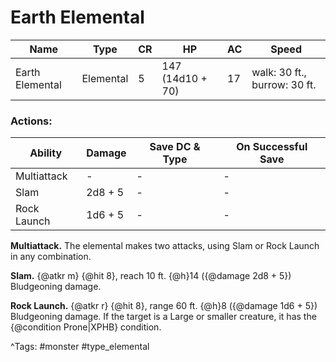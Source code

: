 # Earth Elemental

| Name | Type | CR | HP | AC | Speed |
|------|------|----|----|----|-------|
| Earth Elemental | Elemental | 5 | 147 (14d10 + 70) | 17 | walk: 30 ft., burrow: 30 ft. |

### Actions:

| Ability | Damage | Save DC & Type | On Successful Save |
|---------|--------|----------------|--------------------|
| Multiattack | - | - | - |
| Slam | 2d8 + 5 | - | - |
| Rock Launch | 1d6 + 5 | - | - |


**Multiattack.** The elemental makes two attacks, using Slam or Rock Launch in any combination.

**Slam.** {@atkr m} {@hit 8}, reach 10 ft. {@h}14 ({@damage 2d8 + 5}) Bludgeoning damage.

**Rock Launch.** {@atkr r} {@hit 8}, range 60 ft. {@h}8 ({@damage 1d6 + 5}) Bludgeoning damage. If the target is a Large or smaller creature, it has the {@condition Prone|XPHB} condition.

^Tags: #monster #type_elemental